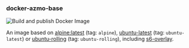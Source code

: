 ### docker-azmo-base

![Build and publish Docker Image](https://github.com/azmodude/docker-azmo-base/workflows/Build%20and%20publish%20Docker%20Image/badge.svg)

An image based on [alpine:latest](https://hub.docker.com/_/alpine) (tag: `alpine`),
[ubuntu-latest](https://hub.docker.com/_/ubuntu) (tag: `ubuntu-latest`) or
[ubuntu-rolling](https://hub.docker.com/_/ubuntu) (tag: `ubuntu-rolling`), including
[s6-overlay](https://github.com/just-containers/s6-overlay).
